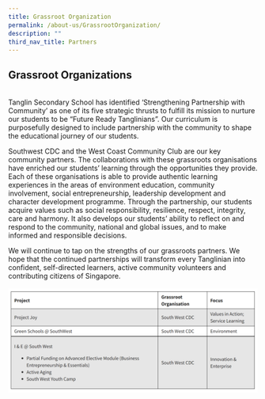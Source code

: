```yaml
---
title: Grassroot Organization
permalink: /about-us/GrassrootOrganization/
description: ""
third_nav_title: Partners
---
```

## Grassroot Organizations
<br>
Tanglin Secondary School has identified ‘Strengthening Partnership with Community’ as one of its five strategic thrusts to fulfill its mission to nurture our students to be “Future Ready Tanglinians”. Our curriculum is purposefully designed to include partnership with the community to shape the educational journey of our students.

Southwest CDC and the West Coast Community Club are our key community partners. The collaborations with these grassroots organisations have enriched our students’ learning through the opportunities they provide. Each of these organisations is able to provide authentic learning experiences in the areas of environment education, community involvement, social entrepreneurship, leadership development and character development programme. Through the partnership, our students acquire values such as social responsibility, resilience, respect, integrity, care and harmony. It also develops our students’ ability to reflect on and respond to the community, national and global issues, and to make informed and responsible decisions.

We will continue to tap on the strengths of our grassroots partners. We hope that the continued partnerships will transform every Tanglinian into confident, self-directed learners, active community volunteers and contributing citizens of Singapore.
<br>
<br>
![](/images/Grassroot%20Porjects.png)